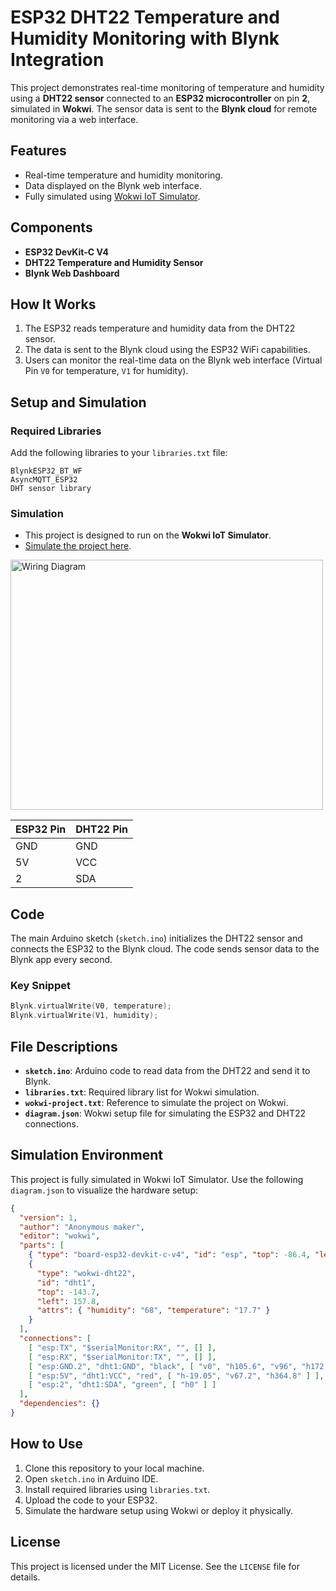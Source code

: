 # ESP32 DHT22 Temperature and Humidity Monitoring with Blynk Integration

This project demonstrates real-time monitoring of temperature and humidity using a **DHT22 sensor** connected to an **ESP32 microcontroller** on pin **2**, simulated in **Wokwi**. The sensor data is sent to the **Blynk cloud** for remote monitoring via a web interface.

## Features
- Real-time temperature and humidity monitoring.
- Data displayed on the Blynk web interface.
- Fully simulated using [Wokwi IoT Simulator](https://wokwi.com).

## Components
- **ESP32 DevKit-C V4**
- **DHT22 Temperature and Humidity Sensor**
- **Blynk Web Dashboard**

## How It Works
1. The ESP32 reads temperature and humidity data from the DHT22 sensor.
2. The data is sent to the Blynk cloud using the ESP32 WiFi capabilities.
3. Users can monitor the real-time data on the Blynk web interface (Virtual Pin `V0` for temperature, `V1` for humidity).

## Setup and Simulation
### Required Libraries
Add the following libraries to your `libraries.txt` file:

```
BlynkESP32_BT_WF
AsyncMQTT_ESP32
DHT sensor library
```

### Simulation
- This project is designed to run on the **Wokwi IoT Simulator**.
- [Simulate the project here](https://wokwi.com/projects/new/esp32).

<div align="left">
  <img src="https://github.com/user-attachments/assets/cea620c8-6e5b-4086-995d-6808b529fa03" alt="Wiring Diagram" width="500" height="400">
</div>

| ESP32 Pin | DHT22 Pin |
|-----------|-----------|
| GND       | GND       |
| 5V        | VCC       |
| 2         | SDA       |

## Code
The main Arduino sketch (`sketch.ino`) initializes the DHT22 sensor and connects the ESP32 to the Blynk cloud. The code sends sensor data to the Blynk app every second.

### Key Snippet
```cpp
Blynk.virtualWrite(V0, temperature);
Blynk.virtualWrite(V1, humidity);
```

## File Descriptions
- **`sketch.ino`**: Arduino code to read data from the DHT22 and send it to Blynk.
- **`libraries.txt`**: Required library list for Wokwi simulation.
- **`wokwi-project.txt`**: Reference to simulate the project on Wokwi.
- **`diagram.json`**: Wokwi setup file for simulating the ESP32 and DHT22 connections.

## Simulation Environment
This project is fully simulated in Wokwi IoT Simulator. Use the following `diagram.json` to visualize the hardware setup:

```json
{
  "version": 1,
  "author": "Anonymous maker",
  "editor": "wokwi",
  "parts": [
    { "type": "board-esp32-devkit-c-v4", "id": "esp", "top": -86.4, "left": -177.56, "attrs": {} },
    {
      "type": "wokwi-dht22",
      "id": "dht1",
      "top": -143.7,
      "left": 157.8,
      "attrs": { "humidity": "68", "temperature": "17.7" }
    }
  ],
  "connections": [
    [ "esp:TX", "$serialMonitor:RX", "", [] ],
    [ "esp:RX", "$serialMonitor:TX", "", [] ],
    [ "esp:GND.2", "dht1:GND", "black", [ "v0", "h105.6", "v96", "h172.8" ] ],
    [ "esp:5V", "dht1:VCC", "red", [ "h-19.05", "v67.2", "h364.8" ] ],
    [ "esp:2", "dht1:SDA", "green", [ "h0" ] ]
  ],
  "dependencies": {}
}
```

## How to Use
1. Clone this repository to your local machine.
2. Open `sketch.ino` in Arduino IDE.
3. Install required libraries using `libraries.txt`.
4. Upload the code to your ESP32.
5. Simulate the hardware setup using Wokwi or deploy it physically.

## License
This project is licensed under the MIT License. See the `LICENSE` file for details.

